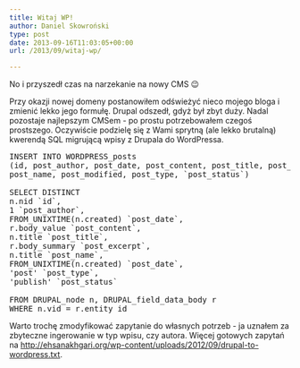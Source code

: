 ```yaml
---
title: Witaj WP!
author: Daniel Skowroński
type: post
date: 2013-09-16T11:03:05+00:00
url: /2013/09/witaj-wp/

---
```

No i przyszedł czas na narzekanie na nowy CMS 😉

Przy okazji nowej domeny postanowiłem odświeżyć nieco mojego bloga i zmienić lekko jego formułę. Drupal odszedł, gdyż był zbyt duży. Nadal pozostaje najlepszym CMSem - po prostu potrzebowałem czegoś prostszego. Oczywiście podzielę się z Wami sprytną (ale lekko brutalną) kwerendą SQL migrującą wpisy z Drupala do WordPressa.

<pre>INSERT INTO WORDPRESS_posts
(id, post_author, post_date, post_content, post_title, post_excerpt,
post_name, post_modified, post_type, `post_status`)

SELECT DISTINCT
n.nid `id`,
1 `post_author`,
FROM_UNIXTIME(n.created) `post_date`,
r.body_value `post_content`,
n.title `post_title`,
r.body_summary `post_excerpt`,
n.title `post_name`,
FROM_UNIXTIME(n.created) `post_date`,
'post' `post_type`,
'publish' `post_status`

FROM DRUPAL_node n, DRUPAL_field_data_body r
WHERE n.vid = r.entity_id
</pre>

Warto trochę zmodyfikować zapytanie do własnych potrzeb - ja uznałem za zbyteczne ingerowanie w typ wpisu, czy autora. Więcej gotowych zapytań na <http://ehsanakhgari.org/wp-content/uploads/2012/09/drupal-to-wordpress.txt>.